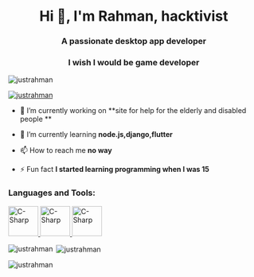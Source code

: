 <h1 align="center">Hi 👋, I'm Rahman, hacktivist</h1>
<h3 align="center">A passionate desktop app developer</h3>
<h3 align="center">I wish I would be game developer</h3>

<p align="left"> <img src="https://komarev.com/ghpvc/?username=justrahman&label=Profile%20views&color=0e75b6&style=flat" alt="justrahman" /> </p>

<p align="left"> <a href="https://github.com/ryo-ma/github-profile-trophy"><img src="https://github-profile-trophy.vercel.app/?username=justrahman" alt="justrahman" /></a> </p>

- 🔭 I’m currently working on **site for help for the elderly and disabled people **

- 🌱 I’m currently learning **node.js,django,flutter**

- 📫 How to reach me **no way**

- ⚡ Fun fact **I started learning programming when I was 15**

<h3 align="left">Languages and Tools:</h3>
<p align="left"> 
 
<a href="https://docs.microsoft.com/en-us/dotnet/csharp/" target="_blank" rel="noreferrer">
            <img src="https://cdn.jsdelivr.net/gh/devicons/devicon/icons/csharp/csharp-original.svg" alt="C-Sharp" width="60" height="60" />
           </a>
 <a href="https://docs.python.org/" target="_blank" rel="noreferrer">
            <img src="https://cdn.jsdelivr.net/gh/devicons/devicon/icons/python/python-original.svg" alt="C-Sharp" width="60" height="60" />
           </a>
  <a href="https://docs.unity3d.com/Manual/index.html" target="_blank" rel="noreferrer">
            <img src="https://cdn.jsdelivr.net/gh/devicons/devicon/icons/unity/unity-original.svg" alt="C-Sharp" width="60" height="60" />
           </a>
</p>
 

<p><img align="left" src="https://github-readme-stats.vercel.app/api/top-langs?username=justrahman&show_icons=true&locale=en&layout=compact" alt="justrahman" /></p>

<p>&nbsp;<img align="center" src="https://github-readme-stats.vercel.app/api?username=justrahman&show_icons=true&locale=en" alt="justrahman" /></p>

<p><img align="center" src="https://github-readme-streak-stats.herokuapp.com/?user=justrahman&" alt="justrahman" /></p>



